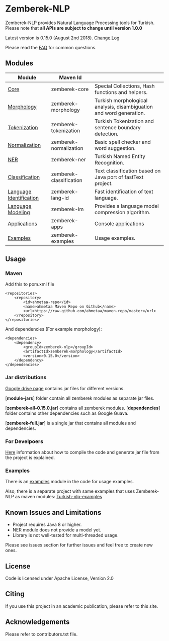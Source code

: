 Zemberek-NLP
============

Zemberek-NLP provides Natural Language Processing tools for Turkish.
Please note that **all APIs are subject to change until version 1.0.0**

Latest version is 0.15.0 (August 2nd 2018). [Change Log](CHANGELOG.md)

Please read the [FAQ](https://github.com/ahmetaa/zemberek-nlp/wiki/FAQ) for common questions.

## Modules

|  Module    | Maven Id |         |
|------------|----------|---------|
| [Core](core)                    | zemberek-core           | Special Collections, Hash functions and helpers. |
| [Morphology](morphology)        | zemberek-morphology     | Turkish morphological analysis, disambiguation and word generation. |
| [Tokenization](tokenization)    | zemberek-tokenization   | Turkish Tokenization and sentence boundary detection. |
| [Normalization](normalization)  | zemberek-normalization  | Basic spell checker and word suggestion. |
| [NER](ner)                      | zemberek-ner            | Turkish Named Entity Recognition. |
| [Classification](classification)| zemberek-classification | Text classification based on Java port of fastText project. |
| [Language Identification](lang-id)| zemberek-lang-id      | Fast identification of text language. |
| [Language Modeling](lm)         | zemberek-lm             | Provides a language model compression algorithm. |
| [Applications](apps)            | zemberek-apps           | Console applications |
| [Examples](examples)            | zemberek-examples       | Usage examples. |

## Usage

### Maven

Add this to pom.xml file

    <repositories>
        <repository>
            <id>ahmetaa-repo</id>
            <name>ahmetaa Maven Repo on Github</name>
            <url>https://raw.github.com/ahmetaa/maven-repo/master</url>
        </repository>
    </repositories>

And dependencies (For example morphology):

    <dependencies>
        <dependency>
            <groupId>zemberek-nlp</groupId>
            <artifactId>zemberek-morphology</artifactId>
            <version>0.15.0</version>
        </dependency>
    </dependencies>

### Jar distributions

[Google drive page](https://drive.google.com/#folders/0B9TrB39LQKZWSjNKdVcwWUxxUm8) contains jar files for different versions. 

[**module-jars**] folder contain all zemberek modules as separate jar files. 

[**zemberek-all-0.15.0.jar**] contains all zemberek modules. [**dependencies**] folder contains other dependencies such as Google Guava.

[**zemberek-full.jar**] is a single jar that contains all modules and dependencies.

### For Develpoers 

[Here](https://github.com/ahmetaa/zemberek-nlp/wiki/Zemberek-For-Developers) information about 
how to compile the code and generate jar file from the project is explained. 

### Examples

There is an [examples](examples) module in the code for usage examples.

Also, there is a separate project with same examples that uses Zemberek-NLP as maven modules: 
[Turkish-nlp-examples](https://github.com/ahmetaa/turkish-nlp-examples)

## Known Issues and Limitations
- Project requires Java 8 or higher.
- NER module does not provide a model yet.
- Library is not well-tested for multi-threaded usage.

Please see issues section for further issues and feel free to create new ones.

## License
Code is licensed under Apache License, Version 2.0

## Citing

If you use this project in an academic publication, please refer to this site.

## Acknowledgements
Please refer to contributors.txt file.
